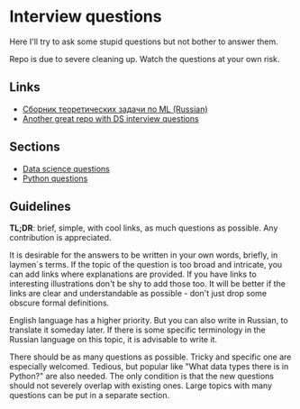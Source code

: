 # Interview questions

Here I'll try to ask some stupid questions but not bother to answer them.

Repo is due to severe cleaning up. Watch the questions at your own risk.

## Links

- [Сборник теоретических задачи по ML (Russian)](https://drive.google.com/file/d/1r2bmQtIxlr8J-TpBeFi4CWzbChJG4iHe/view)
- [Another great repo with DS interview questions](https://github.com/alexeygrigorev/data-science-interviews/blob/master/theory.md)

## Sections

- [Data science questions](data-science-interview.md)
- [Python questions](python-interview.md)

## Guidelines

**TL;DR**: brief, simple, with cool links, as much questions as possible. Any contribution is appreciated.

It is desirable for the answers to be written in your own words, briefly, in laymen`s terms. If the topic of the question is too broad and intricate, you can add links where explanations are provided. If you have links to interesting illustrations don't be shy to add those too. It will be better if the links are clear and understandable as possible - don't just drop some obscure formal definitions.

English language has a higher priority. But you can also write in Russian, to translate it someday later.
If there is some specific terminology in the Russian language on this topic, it is advisable to write it.

There should be as many questions as possible. Tricky and specific one are especially welcomed. Tedious, but popular like "What data types there is in Python?" are also needed. The only condition is that the new questions should not severely overlap with existing ones. Large topics with many questions can be put in a separate section.
